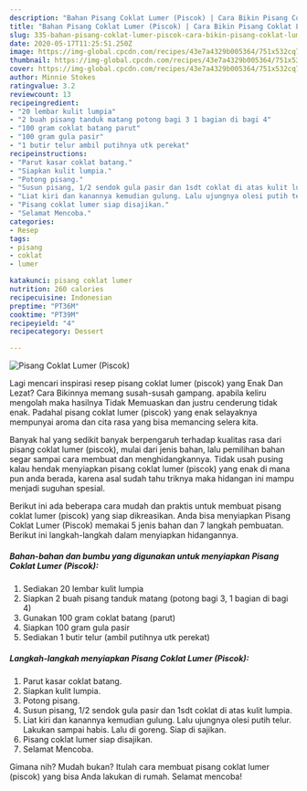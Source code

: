 ```yaml
---
description: "Bahan Pisang Coklat Lumer (Piscok) | Cara Bikin Pisang Coklat Lumer (Piscok) Yang Menggugah Selera"
title: "Bahan Pisang Coklat Lumer (Piscok) | Cara Bikin Pisang Coklat Lumer (Piscok) Yang Menggugah Selera"
slug: 335-bahan-pisang-coklat-lumer-piscok-cara-bikin-pisang-coklat-lumer-piscok-yang-menggugah-selera
date: 2020-05-17T11:25:51.250Z
image: https://img-global.cpcdn.com/recipes/43e7a4329b005364/751x532cq70/pisang-coklat-lumer-piscok-foto-resep-utama.jpg
thumbnail: https://img-global.cpcdn.com/recipes/43e7a4329b005364/751x532cq70/pisang-coklat-lumer-piscok-foto-resep-utama.jpg
cover: https://img-global.cpcdn.com/recipes/43e7a4329b005364/751x532cq70/pisang-coklat-lumer-piscok-foto-resep-utama.jpg
author: Minnie Stokes
ratingvalue: 3.2
reviewcount: 13
recipeingredient:
- "20 lembar kulit lumpia"
- "2 buah pisang tanduk matang potong bagi 3 1 bagian di bagi 4"
- "100 gram coklat batang parut"
- "100 gram gula pasir"
- "1 butir telur ambil putihnya utk perekat"
recipeinstructions:
- "Parut kasar coklat batang."
- "Siapkan kulit lumpia."
- "Potong pisang."
- "Susun pisang, 1/2 sendok gula pasir dan 1sdt coklat di atas kulit lumpia."
- "Liat kiri dan kanannya kemudian gulung. Lalu ujungnya olesi putih telur. Lakukan sampai habis. Lalu di goreng. Siap di sajikan."
- "Pisang coklat lumer siap disajikan."
- "Selamat Mencoba."
categories:
- Resep
tags:
- pisang
- coklat
- lumer

katakunci: pisang coklat lumer 
nutrition: 260 calories
recipecuisine: Indonesian
preptime: "PT36M"
cooktime: "PT39M"
recipeyield: "4"
recipecategory: Dessert

---
```



![Pisang Coklat Lumer (Piscok)](https://img-global.cpcdn.com/recipes/43e7a4329b005364/751x532cq70/pisang-coklat-lumer-piscok-foto-resep-utama.jpg)

Lagi mencari inspirasi resep pisang coklat lumer (piscok) yang Enak Dan Lezat? Cara Bikinnya memang susah-susah gampang. apabila keliru mengolah maka hasilnya Tidak Memuaskan dan justru cenderung tidak enak. Padahal pisang coklat lumer (piscok) yang enak selayaknya mempunyai aroma dan cita rasa yang bisa memancing selera kita.



Banyak hal yang sedikit banyak berpengaruh terhadap kualitas rasa dari pisang coklat lumer (piscok), mulai dari jenis bahan, lalu pemilihan bahan segar sampai cara membuat dan menghidangkannya. Tidak usah pusing kalau hendak menyiapkan pisang coklat lumer (piscok) yang enak di mana pun anda berada, karena asal sudah tahu triknya maka hidangan ini mampu menjadi suguhan spesial.


Berikut ini ada beberapa cara mudah dan praktis untuk membuat pisang coklat lumer (piscok) yang siap dikreasikan. Anda bisa menyiapkan Pisang Coklat Lumer (Piscok) memakai 5 jenis bahan dan 7 langkah pembuatan. Berikut ini langkah-langkah dalam menyiapkan hidangannya.

<!--inarticleads1-->

##### Bahan-bahan dan bumbu yang digunakan untuk menyiapkan Pisang Coklat Lumer (Piscok):

1. Sediakan 20 lembar kulit lumpia
1. Siapkan 2 buah pisang tanduk matang (potong bagi 3, 1 bagian di bagi 4)
1. Gunakan 100 gram coklat batang (parut)
1. Siapkan 100 gram gula pasir
1. Sediakan 1 butir telur (ambil putihnya utk perekat)




<!--inarticleads2-->

##### Langkah-langkah menyiapkan Pisang Coklat Lumer (Piscok):

1. Parut kasar coklat batang.
1. Siapkan kulit lumpia.
1. Potong pisang.
1. Susun pisang, 1/2 sendok gula pasir dan 1sdt coklat di atas kulit lumpia.
1. Liat kiri dan kanannya kemudian gulung. Lalu ujungnya olesi putih telur. Lakukan sampai habis. Lalu di goreng. Siap di sajikan.
1. Pisang coklat lumer siap disajikan.
1. Selamat Mencoba.




Gimana nih? Mudah bukan? Itulah cara membuat pisang coklat lumer (piscok) yang bisa Anda lakukan di rumah. Selamat mencoba!
